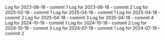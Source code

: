 Log for 2023-06-18 - commit 1
Log for 2023-06-18 - commit 2
Log for 2025-02-18 - commit 1
Log for 2025-04-18 - commit 1
Log for 2025-04-18 - commit 2
Log for 2025-04-18 - commit 3
Log for 2025-04-18 - commit 4
Log for 2024-10-19 - commit 1
Log for 2024-10-19 - commit 2
Log for 2024-10-19 - commit 3
Log for 2024-07-19 - commit 1
Log for 2024-07-19 - commit 2

